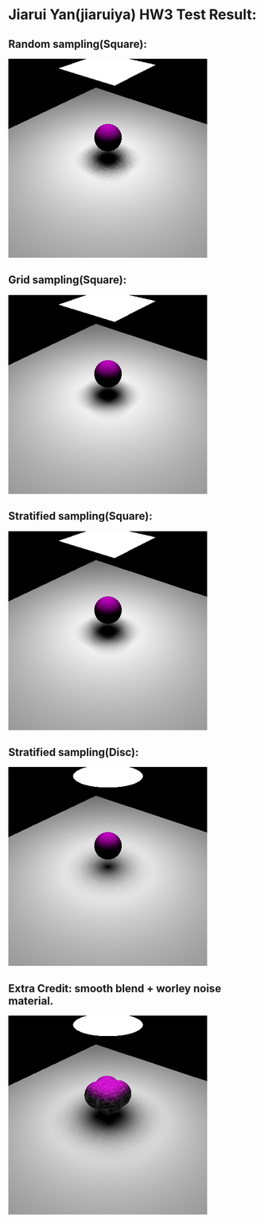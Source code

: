 Jiarui Yan(jiaruiya) HW3 Test Result:
======================
Random sampling(Square):
-------------
![](./HW2-SDFs_and_Shadows/JiaruiYan_Result/Random.png)

Grid sampling(Square):
------------
![](./HW2-SDFs_and_Shadows/JiaruiYan_Result/Grid.png)

Stratified sampling(Square):
------------
![](./HW2-SDFs_and_Shadows/JiaruiYan_Result/Stratified.png)

Stratified sampling(Disc):
------------
![](./HW2-SDFs_and_Shadows/JiaruiYan_Result/Disc_Stratified.png)

Extra Credit: smooth blend + worley noise material.
-------------
![](./HW2-SDFs_and_Shadows/JiaruiYan_Result/WorlyNoise.png)
